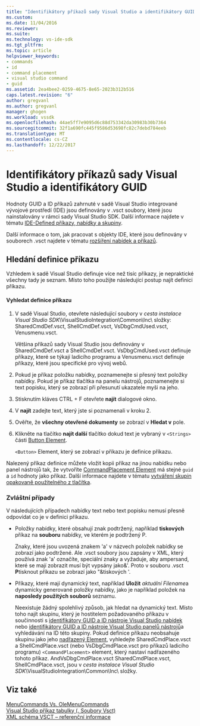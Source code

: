 ```yaml
---
title: "Identifikátory příkazů sady Visual Studio a identifikátory GUID | Microsoft Docs"
ms.custom: 
ms.date: 11/04/2016
ms.reviewer: 
ms.suite: 
ms.technology: vs-ide-sdk
ms.tgt_pltfrm: 
ms.topic: article
helpviewer_keywords:
- commands
- id
- command placement
- visual studio command
- guid
ms.assetid: 2ea4bee2-0259-4675-8e65-2023b312b516
caps.latest.revision: "6"
author: gregvanl
ms.author: gregvanl
manager: ghogen
ms.workload: vssdk
ms.openlocfilehash: 44ae5ff7e9095d6c88d753342da30983b30b7364
ms.sourcegitcommit: 32f1a690fc445f9586d53698fc82c7debd784eeb
ms.translationtype: MT
ms.contentlocale: cs-CZ
ms.lasthandoff: 12/22/2017
---
```

# <a name="guids-and-ids-of-visual-studio-commands"></a>Identifikátory příkazů sady Visual Studio a identifikátory GUID
Hodnoty GUID a ID příkazů zahrnuté v sadě Visual Studio integrované vývojové prostředí (IDE) jsou definovány v .vsct soubory, které jsou nainstalovány v rámci sady Visual Studio SDK. Další informace najdete v tématu [IDE-Defined příkazy, nabídky a skupiny](../../extensibility/internals/ide-defined-commands-menus-and-groups.md).  
  
 Další informace o tom, jak pracovat s objekty IDE, které jsou definovány v souborech .vsct najdete v tématu [rozšíření nabídek a příkazů](../../extensibility/extending-menus-and-commands.md).  
  
## <a name="finding-a-command-definition"></a>Hledání definice příkazu  
 Vzhledem k sadě Visual Studio definuje více než tisíc příkazy, je nepraktické všechny tady je seznam. Místo toho použijte následující postup najít definici příkazu.  
  
#### <a name="to-locate-a-command-definition"></a>Vyhledat definice příkazu  
  
1.  V sadě Visual Studio, otevřete následující soubory v *cesta instalace Visual Studio SDK*\VisualStudioIntegration\Common\Inc\ složky: SharedCmdDef.vsct, ShellCmdDef.vsct, VsDbgCmdUsed.vsct, Venusmenu.vsct.  
  
     Většina příkazů sady Visual Studio jsou definovány v SharedCmdDef.vsct a ShellCmdDef.vsct. VsDbgCmdUsed.vsct definuje příkazy, které se týkají ladicího programu a Venusmenu.vsct definuje příkazy, které jsou specifické pro vývoj webů.  
  
2.  Pokud je příkaz položku nabídky, poznamenejte si přesný text položky nabídky. Pokud je příkaz tlačítka na panelu nástrojů, poznamenejte si text popisku, který se zobrazí při přesunutí ukazatele myši na jeho.  
  
3.  Stisknutím kláves CTRL + F otevřete **najít** dialogové okno.  
  
4.  V **najít** zadejte text, který jste si poznamenali v kroku 2.  
  
5.  Ověřte, že **všechny otevřené dokumenty** se zobrazí v **Hledat v** pole.  
  
6.  Klikněte na tlačítko **najít další** tlačítko dokud text je vybraný v `<Strings>` části [Button Element](../../extensibility/button-element.md).  
  
     `<Button>` Element, který se zobrazí v příkazu je definice příkazu.  
  
 Nalezený příkaz definice můžete vložit kopii příkaz na jinou nabídku nebo panel nástrojů tak, že vytvoříte [CommandPlacement Element](../../extensibility/commandplacement-element.md) má stejné `guid` a `id` hodnoty jako příkaz. Další informace najdete v tématu [vytváření skupin opakovaně použitelného z tlačítka](../../extensibility/creating-reusable-groups-of-buttons.md).  
  
### <a name="special-cases"></a>Zvláštní případy  
 V následujících případech nabídky text nebo text popisku nemusí přesně odpovídat co je v definici příkazu.  
  
-   Položky nabídky, které obsahují znak podtržený, například **tiskových** příkaz na **souboru** nabídky, ve kterém je podtržený P.  
  
     Znaky, které jsou uvozená znakem 'a' v názvech položek nabídky se zobrazí jako podtržené. Ale .vsct soubory jsou zapsány v XML, který používá znak 'a' označíte, speciální znaky a vyžaduje, aby ampersand, které se mají zobrazit musí být vypsány jako&amp;'. Proto v souboru .vsct **P**tisknout příkazu se zobrazí jako "&amp;tiskových '.  
  
-   Příkazy, které mají dynamický text, například **Uložit** *aktuální Filename*a dynamicky generované položky nabídky, jako je například položek na **naposledy použitých souborů** seznamu.  
  
     Neexistuje žádný spolehlivý způsob, jak hledat na dynamický text. Místo toho najít skupinu, který je hostitelem požadovaného příkazu v součinnosti s [identifikátory GUID a ID nástroje Visual Studio nabídek](../../extensibility/internals/guids-and-ids-of-visual-studio-menus.md) nebo [identifikátory GUID a ID nástroje Visual Studio panelů nástrojů](../../extensibility/internals/guids-and-ids-of-visual-studio-toolbars.md)a vyhledávání na ID této skupiny. Pokud definice příkazu neobsahuje skupinu jako jeho [nadřazený Element](../../extensibility/parent-element.md), vyhledejte SharedCmdPlace.vsct a ShellCmdPlace.vsct (nebo VsDbgCmdPlace.vsct pro příkazů ladicího programu) `<CommandPlacement>` element, který nastaví nadřazeného tohoto příkaz. AndVsDbgCmdPlace.vsct SharedCmdPlace.vsct, ShellCmdPlace.vsct, jsou v *cesta instalace Visual Studio SDK*\VisualStudioIntegration\Common\Inc\ složky.  
  
## <a name="see-also"></a>Viz také  
 [MenuCommands Vs. OleMenuCommands](../../extensibility/menucommands-vs-olemenucommands.md)   
 [Visual Studio příkaz tabulky (. Soubory Vsct)](../../extensibility/internals/visual-studio-command-table-dot-vsct-files.md)   
 [XML schéma VSCT – referenční informace](../../extensibility/vsct-xml-schema-reference.md)